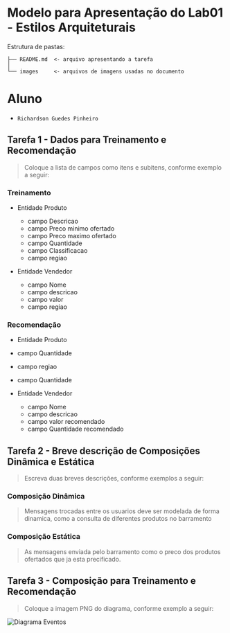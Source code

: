 # Modelo para Apresentação do Lab01 - Estilos Arquiteturais

Estrutura de pastas:

~~~
├── README.md  <- arquivo apresentando a tarefa
│
└── images     <- arquivos de imagens usadas no documento
~~~

# Aluno
* `Richardson Guedes Pinheiro`

## Tarefa 1 - Dados para Treinamento e Recomendação

> Coloque a lista de campos como itens e subitens, conforme exemplo a seguir:
>
### Treinamento
* Entidade Produto
  * campo Descricao
  * campo Preco minimo ofertado
  * campo Preco maximo ofertado
  * campo Quantidade
  * campo Classificacao
  * campo regiao
    
* Entidade Vendedor
  * campo Nome
  * campo descricao
  * campo valor 
  * campo regiao
  

### Recomendação
  * Entidade Produto
  * campo Quantidade
  * campo regiao
  * campo Quantidade

* Entidade Vendedor
  * campo Nome
  * campo descricao
  * campo valor recomendado
  * campo Quantidade recomendado

## Tarefa 2 - Breve descrição de Composições Dinâmica e Estática

> Escreva duas breves descrições, conforme exemplos a seguir:
>
### Composição Dinâmica
> Mensagens trocadas entre os usuarios deve ser modelada de forma dinamica, como a consulta de diferentes produtos no barramento
### Composição Estática
> As mensagens enviada pelo barramento como o preco dos produtos ofertados que ja esta precificado.

## Tarefa 3 - Composição para Treinamento e Recomendação

> Coloque a imagem PNG do diagrama, conforme exemplo a seguir:
>
![Diagrama Eventos](images/exercicio-comp.png)
